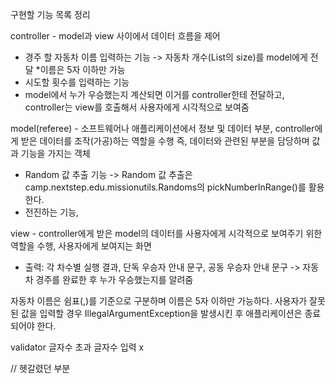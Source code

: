 구현할 기능 목록 정리

controller - model과 view 사이에서 데이터 흐름을 제어
- 경주 할 자동차 이름 입력하는 기능 -> 자동차 개수(List의 size)를 model에게 전달
*이름은 5자 이하만 가능
- 시도할 횟수를 입력하는 기능
- model에서 누가 우승했는지 계산되면 이거를 controller한테 전달하고, 
controller는 view를 호출해서 사용자에게 시각적으로 보여줌

model(referee) - 소프트웨어나 애플리케이션에서 정보 및 데이터 부분, 
controller에게 받은 데이터를 조작(가공)하는 역할을 수행
즉, 데이터와 관련된 부분을 담당하며 값과 기능을 가지는 객체

- Random 값 추출 기능
-> Random 값 추출은 camp.nextstep.edu.missionutils.Randoms의 pickNumberInRange()를 활용한다.
- 전진하는 기능, 

view - controller에게 받은 model의 데이터를 사용자에게 시각적으로 보여주기 위한
역할을 수행, 사용자에게 보여지는 화면
- 출력: 각 차수별 실행 결과, 단독 우승자 안내 문구, 공동 우승자 안내 문구
-> 자동차 경주를 완료한 후 누가 우승했는지를 알려줌

자동차 이름은 쉼표(,)를 기준으로 구분하며 이름은 5자 이하만 가능하다.
사용자가 잘못된 값을 입력할 경우 IllegalArgumentException을 발생시킨 후 애플리케이션은 종료되어야 한다.

validator
글자수 초과
글자수 입력 x



// 헷갈렸던 부분
